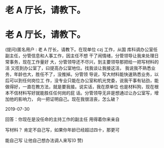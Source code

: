 # 老 A 厅长，请教下。

# 老 A 厅长，请教下。

(提问)匿名用户 : 老 A 厅长，请教下。在现单位 czj 工作，从国 库科调办公室任副主任，分管信息和人事工作，因主任不想 干了闹情绪，分管领导让我来处理日常事务，现在工作量好 大，分管领导还不尽兴，到主要领导那把给一把写材料的活 又揽到办公室了，曰提高办公室地位。找我谈让我接这活， 我说我不熟悉业务，年龄也大，胜任不了，没推掉。分管领 导说，写大材料能快速熟悉业务，以后可以到任何岗位工 作，没专业只能在办公室和机光党委，说我干事有钻劲，能 做得好，一直在教方法，就是要我接。说实话，我在原单位 也是材料狗，现在根本不信材料写好就能胜任任何岗的屁 话。分管领导无非是想通过让办公室写，增加他的影响力， 向一把证明自己。现在我很沮丧，怎么破？

2019-07-30

回答：你现在是没任命的主持工作的副主任 用得着你来亲自

写材料？ 肯定不自己写，如果你年龄已经超过四十，那更可

能自己写 让他自己想办法调人来写(0 赞)
